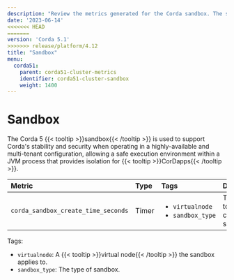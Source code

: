 ```yaml
---
description: "Review the metrics generated for the Corda sandbox. The sandbox supports Corda's stability and security when operating in a highly-available and multi-tenant configuration."
date: '2023-06-14'
<<<<<<< HEAD
=======
version: 'Corda 5.1'
>>>>>>> release/platform/4.12
title: "Sandbox"
menu:
  corda51:
    parent: corda51-cluster-metrics
    identifier: corda51-cluster-sandbox
    weight: 1400
---
```


# Sandbox

The Corda 5 {{< tooltip >}}sandbox{{< /tooltip >}} is used to support Corda's stability and security when operating in a highly-available and multi-tenant configuration, allowing a safe execution environment within a JVM process that provides isolation for {{< tooltip >}}CorDapps{{< /tooltip >}}.

<style>
table th:first-of-type {
    width: 25%;
}
table th:nth-of-type(2) {
    width: 10%;
}
table th:nth-of-type(3) {
    width: 20%;
}
table th:nth-of-type(4) {
    width: 45%;
}
</style>

| Metric | Type | Tags | Description |
| :----------- | :----------- | :----------- | :----------- |
| `corda_sandbox_create_time_seconds` | Timer | <ul><li>`virtualnode`</li><li>`sandbox_type`</li></ul> | The time it took to create the sandbox. |

Tags:
* `virtualnode`: A {{< tooltip >}}virtual node{{< /tooltip >}} the sandbox applies to.
* `sandbox_type`: The type of sandbox.
